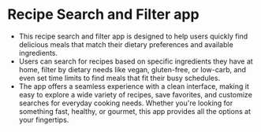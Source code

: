 # Recipe Search and Filter app

- This recipe search and filter app is designed to help users quickly find delicious meals that match their dietary preferences and available ingredients.
- Users can search for recipes based on specific ingredients they have at home, filter by dietary needs like vegan, gluten-free, or low-carb, and even set time limits to find meals that fit their busy schedules.
- The app offers a seamless experience with a clean interface, making it easy to explore a wide variety of recipes, save favorites, and customize searches for everyday cooking needs. Whether you're looking for something fast, healthy, or gourmet, this app provides all the options at your fingertips.
